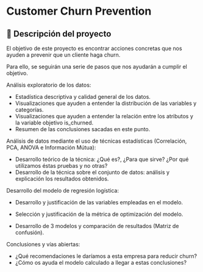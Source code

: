 # Customer Churn Prevention

## 📝 Descripción del proyecto

El objetivo de este proyecto es encontrar acciones concretas que nos ayuden a prevenir que un cliente haga churn. 


Para ello, se seguirán una serie de pasos que nos ayudarán a cumplir el objetivo.

Análisis exploratorio de los datos:

- Estadística descriptiva y calidad general de los datos.
- Visualizaciones que ayuden a entender la distribución de las variables y categorías.
- Visualizaciones que ayuden a entender la relación entre los atributos y la variable objetivo is_churned.
- Resumen de las conclusiones sacadas en este punto.

Análisis de datos mediante el uso de técnicas estadísticas (Correlación, PCA, ANOVA e Información Mútua):
- Desarrollo teórico de la técnica: ¿Qué es?, ¿Para que sirve? ¿Por qué utilizamos éstas pruebas y no otras?
- Desarrollo de la técnica sobre el conjunto de datos: análisis y explicación los resultados obtenidos.

Desarrollo del modelo de regresión logística:

- Desarrollo y justificación de las variables empleadas en el modelo.

- Selección y justificación de la métrica de optimización del modelo.

- Desarrollo de 3 modelos y comparación de resultados (Matriz de confusión).

Conclusiones y vías abiertas:
- ¿Qué recomendaciones le daríamos a esta empresa para reducir churn?
- ¿Cómo os ayuda el modelo calculado a llegar a estas conclusiones?
